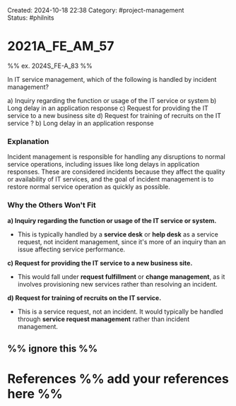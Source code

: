 Created: 2024-10-18 22:38
Category:  #project-management  
Status: #philnits



# 2021A_FE_AM_57

%% ex. 2024S_FE-A_83 %%

In IT service management, which of the following is handled by incident management?

a) Inquiry regarding the function or usage of the IT service or system 
b) Long delay in an application response 
c) Request for providing the IT service to a new business site 
d) Request for training of recruits on the IT service
? 
b) Long delay in an application response 
### Explanation

Incident management is responsible for handling any disruptions to normal service operations, including issues like long delays in application responses. These are considered incidents because they affect the quality or availability of IT services, and the goal of incident management is to restore normal service operation as quickly as possible.

### Why the Others Won't Fit

**a) Inquiry regarding the function or usage of the IT service or system.**

- This is typically handled by a **service desk** or **help desk** as a service request, not incident management, since it's more of an inquiry than an issue affecting service performance.

**c) Request for providing the IT service to a new business site.**

- This would fall under **request fulfillment** or **change management**, as it involves provisioning new services rather than resolving an incident.

**d) Request for training of recruits on the IT service.**

- This is a service request, not an incident. It would typically be handled through **service request management** rather than incident management.





%% ignore this %%
---









# References %% add your references here %%
